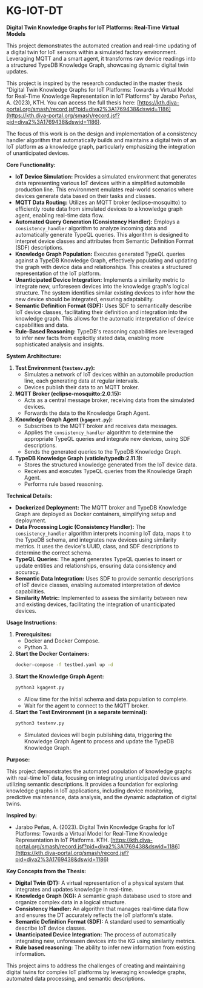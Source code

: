 # KG-IOT-DT

**Digital Twin Knowledge Graphs for IoT Platforms: Real-Time Virtual Models**

This project demonstrates the automated creation and real-time updating of a digital twin for IoT sensors within a simulated factory environment. Leveraging MQTT and a smart agent, it transforms raw device readings into a structured TypeDB Knowledge Graph, showcasing dynamic digital twin updates.

This project is inspired by the research conducted in the master thesis "Digital Twin Knowledge Graphs for IoT Platforms: Towards a Virtual Model for Real-Time Knowledge Representation in IoT Platforms" by Jarabo Peñas, A. (2023), KTH. You can access the full thesis here: [https://kth.diva-portal.org/smash/record.jsf?pid=diva2%3A1769438&dswid=1186](https://kth.diva-portal.org/smash/record.jsf?pid=diva2%3A1769438&dswid=1186). 

The focus of this work is on the design and implementation of a consistency handler algorithm that automatically builds and maintains a digital twin of an IoT platform as a knowledge graph, particularly emphasizing the integration of unanticipated devices.

**Core Functionality:**

* **IoT Device Simulation:** Provides a simulated environment that generates data representing various IoT devices within a simplified automobile production line. This environment emulates real-world scenarios where devices generate data based on their tasks and classes.
* **MQTT Data Routing:** Utilizes an MQTT broker (eclipse-mosquitto) to efficiently route data from simulated devices to a knowledge graph agent, enabling real-time data flow.
* **Automated Query Generation (Consistency Handler):** Employs a `consistency_handler` algorithm to analyze incoming data and automatically generate TypeQL queries. This algorithm is designed to interpret device classes and attributes from Semantic Definition Format (SDF) descriptions.
* **Knowledge Graph Population:** Executes generated TypeQL queries against a TypeDB Knowledge Graph, effectively populating and updating the graph with device data and relationships. This creates a structured representation of the IoT platform.
* **Unanticipated Device Integration:** Implements a similarity metric to integrate new, unforeseen devices into the knowledge graph's logical structure. The system identifies similar existing devices to infer how the new device should be integrated, ensuring adaptability.
* **Semantic Definition Format (SDF):** Uses SDF to semantically describe IoT device classes, facilitating their definition and integration into the knowledge graph. This allows for the automatic interpretation of device capabilities and data.
* **Rule-Based Reasoning:** TypeDB's reasoning capabilities are leveraged to infer new facts from explicitly stated data, enabling more sophisticated analysis and insights.

**System Architecture:**

1.  **Test Environment (`testenv.py`):**
    * Simulates a network of IoT devices within an automobile production line, each generating data at regular intervals.
    * Devices publish their data to an MQTT broker.
2.  **MQTT Broker (eclipse-mosquitto:2.0.15):**
    * Acts as a central message broker, receiving data from the simulated devices.
    * Forwards the data to the Knowledge Graph Agent.
3.  **Knowledge Graph Agent (`kgagent.py`):**
    * Subscribes to the MQTT broker and receives data messages.
    * Applies the `consistency_handler` algorithm to determine the appropriate TypeQL queries and integrate new devices, using SDF descriptions.
    * Sends the generated queries to the TypeDB Knowledge Graph.
4.  **TypeDB Knowledge Graph (vaticle/typedb:2.11.1):**
    * Stores the structured knowledge generated from the IoT device data.
    * Receives and executes TypeQL queries from the Knowledge Graph Agent.
    * Performs rule based reasoning.

**Technical Details:**

* **Dockerized Deployment:** The MQTT broker and TypeDB Knowledge Graph are deployed as Docker containers, simplifying setup and deployment.
* **Data Processing Logic (Consistency Handler):** The `consistency_handler` algorithm interprets incoming IoT data, maps it to the TypeDB schema, and integrates new devices using similarity metrics. It uses the device's UUID, class, and SDF descriptions to determine the correct schema.
* **TypeQL Queries:** The agent generates TypeQL queries to insert or update entities and relationships, ensuring data consistency and accuracy.
* **Semantic Data Integration:** Uses SDF to provide semantic descriptions of IoT device classes, enabling automated interpretation of device capabilities.
* **Similarity Metric:** Implemented to assess the similarity between new and existing devices, facilitating the integration of unanticipated devices.

**Usage Instructions:**

1.  **Prerequisites:**
    * Docker and Docker Compose.
    * Python 3.
2.  **Start the Docker Containers:**
    ```bash
    docker-compose -f testbed.yaml up -d
    ```
3.  **Start the Knowledge Graph Agent:**
    ```bash
    python3 kgagent.py
    ```
    * Allow time for the initial schema and data population to complete.
    * Wait for the agent to connect to the MQTT broker.
4.  **Start the Test Environment (in a separate terminal):**
    ```bash
    python3 testenv.py
    ```
    * Simulated devices will begin publishing data, triggering the Knowledge Graph Agent to process and update the TypeDB Knowledge Graph.

**Purpose:**

This project demonstrates the automated population of knowledge graphs with real-time IoT data, focusing on integrating unanticipated devices and utilizing semantic descriptions. It provides a foundation for exploring knowledge graphs in IoT applications, including device monitoring, predictive maintenance, data analysis, and the dynamic adaptation of digital twins.

**Inspired by:**

* Jarabo Peñas, A. (2023). Digital Twin Knowledge Graphs for IoT Platforms: Towards a Virtual Model for Real-Time Knowledge Representation in IoT Platforms. KTH. [https://kth.diva-portal.org/smash/record.jsf?pid=diva2%3A1769438&dswid=1186](https://kth.diva-portal.org/smash/record.jsf?pid=diva2%3A1769438&dswid=1186)

**Key Concepts from the Thesis:**

* **Digital Twin (DT):** A virtual representation of a physical system that integrates and updates knowledge in real-time.
* **Knowledge Graph (KG):** A semantic graph database used to store and organize complex data in a logical structure.
* **Consistency Handler:** An algorithm that manages real-time data flow and ensures the DT accurately reflects the IoT platform's state.
* **Semantic Definition Format (SDF):** A standard used to semantically describe IoT device classes.
* **Unanticipated Device Integration:** The process of automatically integrating new, unforeseen devices into the KG using similarity metrics.
* **Rule based reasoning:** The ability to infer new information from existing information.

This project aims to address the challenges of creating and maintaining digital twins for complex IoT platforms by leveraging knowledge graphs, automated data processing, and semantic descriptions.
